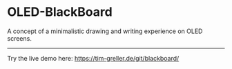 # OLED-BlackBoard
A concept of a minimalistic drawing and writing experience on OLED screens.
___________
Try the live demo here: https://tim-greller.de/git/blackboard/

